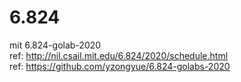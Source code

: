 # 6.824
mit 6.824-golab-2020<br>
ref: http://nil.csail.mit.edu/6.824/2020/schedule.html<br>
ref: https://github.com/yzongyue/6.824-golabs-2020
